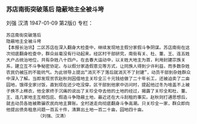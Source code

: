 ### 苏店南街突破落后  隐蔽地主全被斗垮
刘强  汉清
1947-01-09
第2版()
专栏：

    苏店南街突破落后
    隐蔽地主全被斗垮
    【本报长治讯】二区苏店在深入翻身大检查中，继续发现地主假分家假斗争阴谋。苏店南街在这次彻底翻身检查中，群众丝毫没有行动起来。经区村干部研究，南街有关、杜、董、王、连五姓大户占统治地位，共有杂姓八十四户。在去春大运动中，以关姓大地主为首，利用封建宗族关系，建立互不斗争秘密协定。与以假分家造假意见等方式，让同族人得到少许利益，而多数杂姓农民仍被压的不能吭气。为此领导上提出“消灭不了落后就消灭不了封建”，动员干部到杂姓群众中深入了解。当即发现贫农赵秋则因借地主关珍全三十元钱给做了二十年长工，还被迫卖了二亩园地，饿得全家讨饭，直到现在还少吃没穿。区干部到他家中访问时，提起他过冬为啥盖不上被子换不上棉衣，他全家终于沉痛的说出了关珍全夺去他的土地的经过，揭露了关珍全和杜、董、王、连几家地主互相包庇、假造斗争隐蔽土地，最近还在大斗刮租的事实。赵秋则打通思想后，就去动员各姓被欺骗农民向地主算账。全村遂走向彻底翻身斗争高潮。只关珍全一家，群众即向他提出债务租息问题一百五十件，清算出土地一百二十亩，园地四十亩。
                （刘强、汉清）

